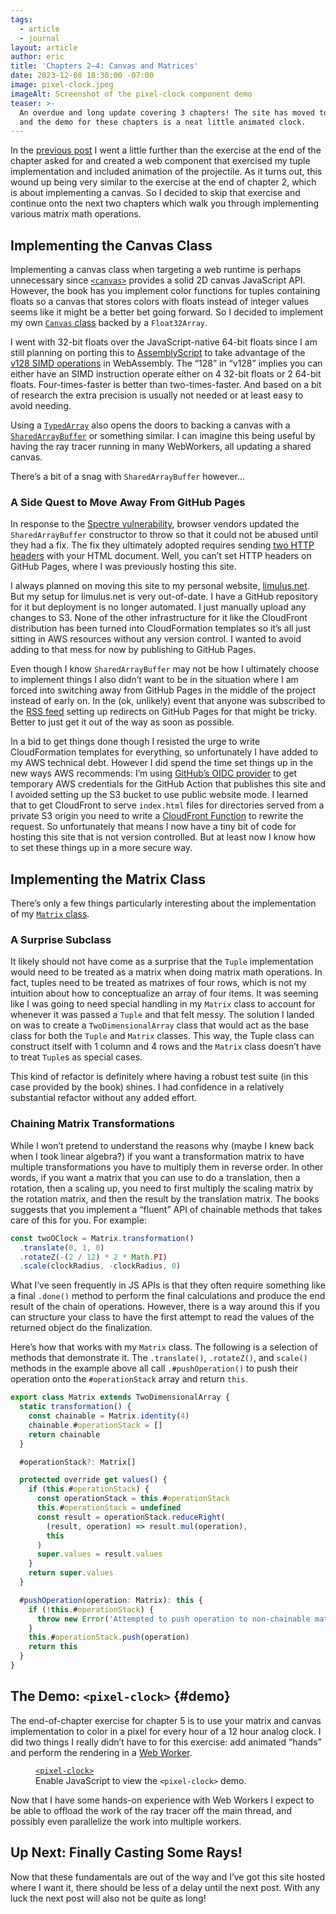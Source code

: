 ```yaml
---
tags:
  - article
  - journal
layout: article
author: eric
title: 'Chapters 2–4: Canvas and Matrices'
date: 2023-12-08 18:30:00 -07:00
image: pixel-clock.jpeg
imageAlt: Screenshot of the pixel-clock component demo
teaser: >-
  An overdue and long update covering 3 chapters! The site has moved to its permanent home
  and the demo for these chapters is a neat little animated clock.
---
```


In the [previous post][003] I went a little further than the exercise at the end of the
chapter asked for and created a web component that exercised my tuple implementation and
included animation of the projectile. As it turns out, this wound up being very similar to
the exercise at the end of chapter 2, which is about implementing a canvas. So I decided to
skip that exercise and continue onto the next two chapters which walk you through
implementing various matrix math operations.

[003]: ../003-tuples/

## Implementing the Canvas Class

Implementing a canvas class when targeting a web runtime is perhaps unnecessary since
[`<canvas>`][canvas] provides a solid 2D canvas JavaScript API. However, the book has you
implement color functions for tuples containing floats so a canvas that stores colors with
floats instead of integer values seems like it might be a better bet going forward. So I
decided to implement my own [`Canvas` class][canvas class] backed by a `Float32Array`.

[canvas]: https://developer.mozilla.org/en-US/docs/Web/HTML/Element/canvas
[canvas class]: https://github.com/limulus/penumbra/blob/d32022d755967a75c3923a156490e18e4315bf17/src/lib/canvas.ts

I went with 32-bit floats over the JavaScript-native 64-bit floats since I am still planning
on porting this to [AssemblyScript] to take advantage of the [v128 SIMD operations] in
WebAssembly. The “128” in “v128” implies you can either have an SIMD instruction operate
either on 4 32-bit floats or 2 64-bit floats. Four-times-faster is better than
two-times-faster. And based on a bit of research the extra precision is usually not needed
or at least easy to avoid needing.

[assemblyscript]: https://www.assemblyscript.org
[v128 simd operations]: https://github.com/WebAssembly/simd/blob/a78b98a6899c9e91a13095e560767af6e99d98fd/proposals/simd/SIMD.md

Using a [`TypedArray`][typedarray] also opens the doors to backing a canvas with a
[`SharedArrayBuffer`][sharedarraybuffer] or something similar. I can imagine this being
useful by having the ray tracer running in many WebWorkers, all updating a shared canvas.

[typedarray]: https://developer.mozilla.org/en-US/docs/Web/JavaScript/Reference/Global_Objects/TypedArray
[sharedarraybuffer]: https://developer.mozilla.org/en-US/docs/Web/JavaScript/Reference/Global_Objects/SharedArrayBuffer

There’s a bit of a snag with `SharedArrayBuffer` however…

### A Side Quest to Move Away From GitHub Pages

In response to the [Spectre vulnerability], browser vendors updated the `SharedArrayBuffer`
constructor to throw so that it could not be abused until they had a fix. The fix they
ultimately adopted requires sending [two HTTP headers] with your HTML document. Well, you
can’t set HTTP headers on GitHub Pages, where I was previously hosting this site.

[spectre vulnerability]: https://en.wikipedia.org/wiki/Spectre_(security_vulnerability)
[two http headers]: https://hacks.mozilla.org/2020/07/safely-reviving-shared-memory/

I always planned on moving this site to my personal website, [limulus.net]. But my setup for
limulus.net is very out-of-date. I have a GitHub repository for it but deployment is no
longer automated. I just manually upload any changes to S3. None of the other infrastructure
for it like the CloudFront distribution has been turned into CloudFormation templates so
it’s all just sitting in AWS resources without any version control. I wanted to avoid adding
to that mess for now by publishing to GitHub Pages.

[limulus.net]: https://limulus.net/

Even though I know `SharedArrayBuffer` may not be how I ultimately choose to implement
things I also didn’t want to be in the situation where I am forced into switching away from
GitHub Pages in the middle of the project instead of early on. In the (ok, unlikely) event
that anyone was subscribed to the [RSS feed] setting up redirects on GitHub Pages for that
might be tricky. Better to just get it out of the way as soon as possible.

[rss feed]: /feed.xml

In a bid to get things done though I resisted the urge to write CloudFormation templates for
everything, so unfortunately I have added to my AWS technical debt. However I did spend the
time set things up in the new ways AWS recommends: I’m using [GitHub’s OIDC
provider][gh-oidc] to get temporary AWS credentials for the GitHub Action that publishes
this site and I avoided setting up the S3 bucket to use public website mode. I learned that
to get CloudFront to serve `index.html` files for directories served from a private S3
origin you need to write a [CloudFront Function] to rewrite the request. So unfortunately that
means I now have a tiny bit of code for hosting this site that is not version controlled.
But at least now I know how to set these things up in a more secure way.

[gh-oidc]: https://docs.github.com/en/actions/deployment/security-hardening-your-deployments/configuring-openid-connect-in-amazon-web-services
[cloudfront function]: https://docs.aws.amazon.com/AmazonCloudFront/latest/DeveloperGuide/cloudfront-functions.html

## Implementing the Matrix Class

There’s only a few things particularly interesting about the implementation of my [`Matrix`
class][matrix class].

[matrix class]: https://github.com/limulus/penumbra/blob/d32022d755967a75c3923a156490e18e4315bf17/src/lib/matrix.ts

### A Surprise Subclass

It likely should not have come as a surprise that the `Tuple` implementation would need to
be treated as a matrix when doing matrix math operations. In fact, tuples need to be treated
as matrixes of four rows, which is not my intuition about how to conceptualize an array of
four items. It was seeming like I was going to need special handling in my `Matrix` class to
account for whenever it was passed a `Tuple` and that felt messy. The solution I landed on
was to create a `TwoDimensionalArray` class that would act as the base class for both the
`Tuple` and `Matrix` classes. This way, the Tuple class can construct itself with 1 column
and 4 rows and the `Matrix` class doesn’t have to treat `Tuple`s as special cases.

This kind of refactor is definitely where having a robust test suite (in this case provided
by the book) shines. I had confidence in a relatively substantial refactor without any added
effort.

### Chaining Matrix Transformations

While I won’t pretend to understand the reasons why (maybe I knew back when I took linear
algebra?) if you want a transformation matrix to have multiple transformations you have to
multiply them in reverse order. In other words, if you want a matrix that you can use to do
a translation, then a rotation, then a scaling up, you need to first multiply the scaling
matrix by the rotation matrix, and then the result by the translation matrix. The books
suggests that you implement a “fluent” API of chainable methods that takes care of this for
you. For example:

```typescript
const twoOClock = Matrix.transformation()
  .translate(0, 1, 0)
  .rotateZ(-(2 / 12) * 2 * Math.PI)
  .scale(clockRadius, -clockRadius, 0)
```

What I’ve seen frequently in JS APIs is that they often require something like a final
`.done()` method to perform the final calculations and produce the end result of the chain
of operations. However, there is a way around this if you can structure your class to have
the first attempt to read the values of the returned object do the finalization.

Here’s how that works with my `Matrix` class. The following is a selection of methods that
demonstrate it. The `.translate()`, `.rotateZ()`, and `scale()` methods in the example above
all call `.#pushOperation()` to push their operation onto the `#operationStack` array and
return `this`.

```typescript
export class Matrix extends TwoDimensionalArray {
  static transformation() {
    const chainable = Matrix.identity(4)
    chainable.#operationStack = []
    return chainable
  }

  #operationStack?: Matrix[]

  protected override get values() {
    if (this.#operationStack) {
      const operationStack = this.#operationStack
      this.#operationStack = undefined
      const result = operationStack.reduceRight(
        (result, operation) => result.mul(operation),
        this
      )
      super.values = result.values
    }
    return super.values
  }

  #pushOperation(operation: Matrix): this {
    if (!this.#operationStack) {
      throw new Error('Attempted to push operation to non-chainable matrix')
    }
    this.#operationStack.push(operation)
    return this
  }
}
```

## The Demo: <code>&lt;pixel-clock&gt;</code> {#demo}

The end-of-chapter exercise for chapter 5 is to use your matrix and canvas implementation to
color in a pixel for every hour of a 12 hour analog clock. I did two things I really didn’t
have to for this exercise: add animated “hands” and perform the rendering in a [Web Worker].

[web worker]: https://developer.mozilla.org/en-US/docs/Web/API/Web_Workers_API

<figure>
  <figcaption>
    <a href="https://github.com/limulus/penumbra-www/tree/bb3fc6bc3a35db3e7abe249f3838152e116e79f7/src/pixel-clock">
      <code>&lt;pixel-clock&gt;</code>
    </a>
  </figcaption>
  <pixel-clock>
    <script>document.write('Loading…')</script>
    <noscript>Enable JavaScript to view the <code>&lt;pixel-clock&gt;</code> demo.</noscript>
  </pixel-clock>
  <script type="module" async src="/assets/js/pixel-clock/index.js"></script>
</figure>

Now that I have some hands-on experience with Web Workers I expect to be able to offload the
work of the ray tracer off the main thread, and possibly even parallelize the work into
multiple workers.

## Up Next: Finally Casting Some Rays!

Now that these fundamentals are out of the way and I’ve got this site hosted where I want
it, there should be less of a delay until the next post. With any luck the next post will
also not be quite as long!
